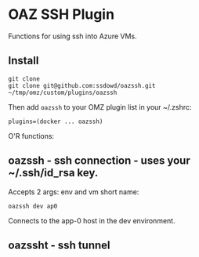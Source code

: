 # OAZ SSH Plugin

Functions for using ssh into Azure VMs.

## Install

```
git clone 
git clone git@github.com:ssdowd/oazssh.git ~/tmp/omz/custom/plugins/oazssh
```

Then add `oazssh` to your OMZ plugin list in your ~/.zshrc:

```
plugins=(docker ... oazssh)
```

O'R functions:

## oazssh - ssh connection - uses your ~/.ssh/id_rsa key.

Accepts 2 args: env and vm short name:

```
oazssh dev ap0
```

Connects to the app-0 host in the dev environment.

## oazssht - ssh tunnel
